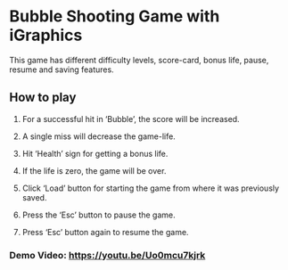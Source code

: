 # Bubble Shooting Game with iGraphics

This game has different difficulty levels, score-card, bonus life, pause, resume and saving features.

## How to play

1. For a successful hit in ‘Bubble’, the score will be increased. 

2. A single miss will decrease the game-life. 

3. Hit ‘Health’ sign for getting a bonus life. 

4. If the life is zero, the game will be over. 

5. Click ‘Load’ button for starting the game from where it was previously saved. 

6. Press the ‘Esc’ button to pause the game. 

7. Press ‘Esc’ button again to resume the game.


### Demo Video: https://youtu.be/Uo0mcu7kjrk
